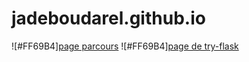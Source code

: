 # jadeboudarel.github.io
![#FF69B4][page parcours](https://jadeboudarel.github.io/visu-velo/static/parcours.html)
![#FF69B4][page de try-flask](https://github.com/jadeBoudarel/try-flask)
